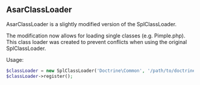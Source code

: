 AsarClassLoader
---------------

AsarClassLoader is a slightly modified version of the SplClassLoader.

The modification now allows for loading single classes (e.g. Pimple.php).
This class loader was created to prevent conflicts when using the original
SplClassLoader.

Usage:

```php
$classLoader = new SplClassLoader('Doctrine\Common', '/path/to/doctrine');
$classLoader->register();
```
